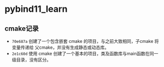 # pybind11_learn

## cmake记录

- `70e687a` 创建了一个包含嵌套 cmake 的项目，与之前大致相同，子cmake 将变量传递给 父cmake，并没有生成静态或动态库。
- `2e1c60d` 使用 cmake 创建了一个基本的项目，类及函数库与main函数在同一级目录，没有区分。